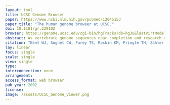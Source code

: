 ```yaml
---
layout: tool 
title: UCSC Genome Browser
paper: https://www.ncbi.nlm.nih.gov/pubmed/12045153
paper_title: "The human genome browser at UCSC."
doi: 10.1101/gr.229102
browser: https://genome.ucsc.edu/cgi-bin/hgTracks?db=hg38&lastVirtModeType=default&lastVirtModeExtraState=&virtModeType=default&virtMode=0&nonVirtPosition=&position=chr1%3A11102837-11267747&hgsid=729714349_6ib6LxPNBWK6CgShBpt2CkgFUcIX
abstract: As vertebrate genome sequences near completion and research refocuses to their analysis, the issue of effective genome annotation display becomes critical. A mature web tool for rapid and reliable display of any requested portion of the genome at any scale, together with several dozen aligned annotation tracks, is provided at http://genome.ucsc.edu. This browser displays assembly contigs and gaps, mRNA and expressed sequence tag alignments, multiple gene predictions, cross-species homologies, single nucleotide polymorphisms, sequence-tagged sites, radiation hybrid data, transposon repeats, and more as a stack of coregistered tracks. Text and sequence-based searches provide quick and precise access to any region of specific interest. Secondary links from individual features lead to sequence details and supplementary off-site databases. One-half of the annotation tracks are computed at the University of California, Santa Cruz from publicly available sequence data; collaborators worldwide provide the rest. Users can stably add their own custom tracks to the browser for educational or research purposes. The conceptual and technical framework of the browser, its underlying MYSQL database, and overall use are described. The web site currently serves over 50,000 pages per day to over 3000 different users.
citation: "Kent WJ, Sugnet CW, Furey TS, Roskin KM, Pringle TH, Zahler AM, et al. The human genome browser at UCSC. Genome Res. 2002;12: 996–1006."
lay: linear
focus: single
scale: single
view: single
type: 
interconnection: none
arrangement: 
access_format: web browser
pub_year: 2002
license: 
image: /assets/UCSC_Genome_Viewer.png
---
```

